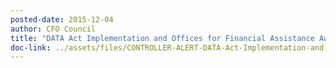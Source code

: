 ```yaml
---
posted-date: 2015-12-04
author: CFO Council
title: "DATA Act Implementation and Offices for Financial Assistance Awards"
doc-link: ../assets/files/CONTROLLER-ALERT-DATA-Act-Implementation-and-Offices-for-Financial-Assistance.pdf
---
```

